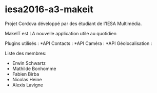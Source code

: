 # iesa2016-a3-makeit
Projet Cordova développé par des étudiant de l'IESA Multimédia.

MakeIT est LA nouvelle application utile au quotidien

Plugins utilisés :
*API Contacts : 
*API Caméra :
*API Géolocalisation :

Liste des membres:

* Erwin Schwartz
* Mathilde Bonhomme
* Fabien Birba
* Nicolas Heine
* Alexis Lavigne